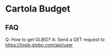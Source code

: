 # Cartola Budget

## FAQ
Q: How to get GLBID?
A: Send a GET request to https://login.globo.com/api/user